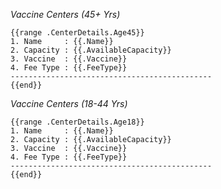 *Vaccine Centers \(45\+ Yrs\)*

```
{{range .CenterDetails.Age45}}
1. Name     : {{.Name}}
2. Capacity : {{.AvailableCapacity}}
3. Vaccine  : {{.Vaccine}}
4. Fee Type : {{.FeeType}}
---------------------------------------------
{{end}}
```

*Vaccine Centers \(18\-44 Yrs\)*

```
{{range .CenterDetails.Age18}}
1. Name     : {{.Name}}
2. Capacity : {{.AvailableCapacity}}
3. Vaccine  : {{.Vaccine}}
4. Fee Type : {{.FeeType}}
---------------------------------------------
{{end}}
```